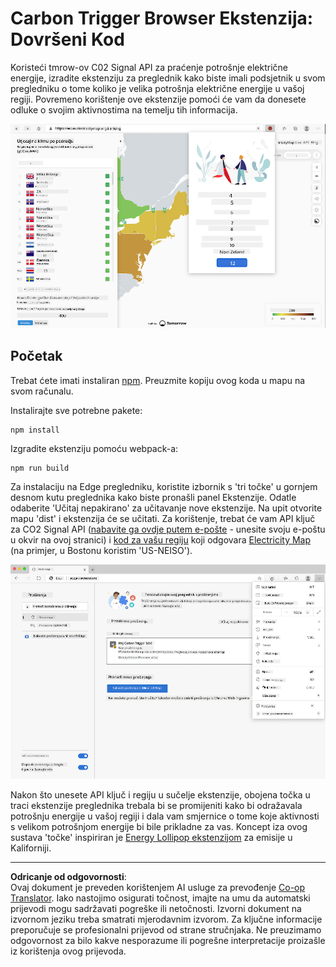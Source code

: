 <!--
CO_OP_TRANSLATOR_METADATA:
{
  "original_hash": "fab4e6b4f0efcd587a9029d82991f597",
  "translation_date": "2025-08-27T22:18:11+00:00",
  "source_file": "5-browser-extension/solution/README.md",
  "language_code": "hr"
}
-->
# Carbon Trigger Browser Ekstenzija: Dovršeni Kod

Koristeći tmrow-ov C02 Signal API za praćenje potrošnje električne energije, izradite ekstenziju za preglednik kako biste imali podsjetnik u svom pregledniku o tome koliko je velika potrošnja električne energije u vašoj regiji. Povremeno korištenje ove ekstenzije pomoći će vam da donesete odluke o svojim aktivnostima na temelju tih informacija.

![screenshot ekstenzije](../../../../translated_images/extension-screenshot.0e7f5bfa110e92e3875e1bc9405edd45a3d2e02963e48900adb91926a62a5807.hr.png)

## Početak

Trebat ćete imati instaliran [npm](https://npmjs.com). Preuzmite kopiju ovog koda u mapu na svom računalu.

Instalirajte sve potrebne pakete:

```
npm install
```

Izgradite ekstenziju pomoću webpack-a:

```
npm run build
```

Za instalaciju na Edge pregledniku, koristite izbornik s 'tri točke' u gornjem desnom kutu preglednika kako biste pronašli panel Ekstenzije. Odatle odaberite 'Učitaj nepakirano' za učitavanje nove ekstenzije. Na upit otvorite mapu 'dist' i ekstenzija će se učitati. Za korištenje, trebat će vam API ključ za CO2 Signal API ([nabavite ga ovdje putem e-pošte](https://www.co2signal.com/) - unesite svoju e-poštu u okvir na ovoj stranici) i [kod za vašu regiju](http://api.electricitymap.org/v3/zones) koji odgovara [Electricity Map](https://www.electricitymap.org/map) (na primjer, u Bostonu koristim 'US-NEISO').

![instalacija](../../../../translated_images/install-on-edge.78634f02842c48283726c531998679a6f03a45556b2ee99d8ff231fe41446324.hr.png)

Nakon što unesete API ključ i regiju u sučelje ekstenzije, obojena točka u traci ekstenzije preglednika trebala bi se promijeniti kako bi odražavala potrošnju energije u vašoj regiji i dala vam smjernice o tome koje aktivnosti s velikom potrošnjom energije bi bile prikladne za vas. Koncept iza ovog sustava 'točke' inspiriran je [Energy Lollipop ekstenzijom](https://energylollipop.com/) za emisije u Kaliforniji.

---

**Odricanje od odgovornosti**:  
Ovaj dokument je preveden korištenjem AI usluge za prevođenje [Co-op Translator](https://github.com/Azure/co-op-translator). Iako nastojimo osigurati točnost, imajte na umu da automatski prijevodi mogu sadržavati pogreške ili netočnosti. Izvorni dokument na izvornom jeziku treba smatrati mjerodavnim izvorom. Za ključne informacije preporučuje se profesionalni prijevod od strane stručnjaka. Ne preuzimamo odgovornost za bilo kakve nesporazume ili pogrešne interpretacije proizašle iz korištenja ovog prijevoda.